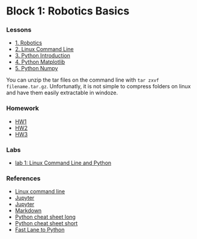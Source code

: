 # Block 1: Robotics Basics

### Lessons

- [1. Robotics](lsn1-Intro.pptx)
- [2. Linux Command Line](lsn2-linux.pptx)
- [3. Python Introduction](lsn3-python.pptx)
- [4. Python Matplotlib](lsn4.tar.gz)
- [5. Python Numpy](lsn5.tar.gz)

You can unzip the tar files on the command line with `tar zxvf filename.tar.gz`.
Unfortunatly, it is not simple to compress folders on linux and have them easily
extractable in windoze.

### Homework

- [HW1](hw123.pdf)
- [HW2](hw123.pdf)
- [HW3](hw123.pdf)

### Labs

- [lab 1: Linux Command Line and Python](lab1.pdf)

### References

- [Linux command line](command-line.pdf)
- [Jupyter](jupyter-1.pdf)
- [Jupyter](jupyter-2.pdf)
- [Markdown](markdown.pdf)
- [Python cheat sheet long](python.pdf)
- [Python cheat sheet short](python-qr.pdf)
- [Fast Lane to Python](Fast_Lane_to_Python.pdf)
